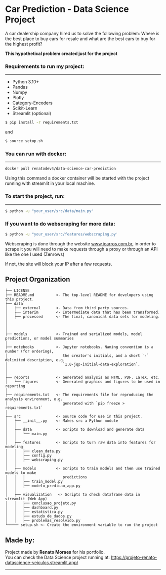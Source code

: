# Car Prediction - Data Science Project

A car dealership company hired us to solve the following problem: Where is the best place to buy cars for resale and what are the best cars to buy for the highest profit?

**This hypothetical problem created just for the project**

### Requirements to run my project:
-----------
- Python 3.10+
- Pandas
- Numpy
- Plotly
- Category-Encoders
- Scikit-Learn
- Streamlit (optional)

``` bash
$ pip install -r requirements.txt
```
and

``` bash
$ source setup.sh
```

### You can run with docker:
-----------
``` bash
docker pull renatodev4/data-science-car-prediction
```

Using this command a docker container will be started with the project running with streamlit in your local machine.

### To start the project, run:
------------

``` bash
$ python -u "your_user/src/data/main.py'
```

### If you want to do webscraping for more data:

``` bash
$ python -u "your_user/src/features/webscraping.py'
```

Webscraping is done through the website www.icarros.com.br, in order to scrape it you will need to make requests through a proxy or through an API like the one I used (Zenrows)

If not, the site will block your IP after a few requests.


Project Organization
------------

    ├── LICENSE
    ├── README.md          <- The top-level README for developers using this project.
    ├── data
    │   ├── external       <- Data from third party sources.
    │   ├── interim        <- Intermediate data that has been transformed.
    │   ├── processed      <- The final, canonical data sets for modeling.
    │
    │
    │
    ├── models             <- Trained and serialized models, model predictions, or model summaries
    │
    ├── notebooks          <- Jupyter notebooks. Naming convention is a number (for ordering),
    │                         the creator's initials, and a short `-` delimited description, e.g.
    │                         `1.0-jqp-initial-data-exploration`.
    │
    │
    ├── reports            <- Generated analysis as HTML, PDF, LaTeX, etc.
    │   └── figures        <- Generated graphics and figures to be used in reporting
    │
    ├── requirements.txt   <- The requirements file for reproducing the analysis environment, e.g.
    │                         generated with `pip freeze > requirements.txt`
    │
    ├── src                <- Source code for use in this project.
    │   ├── __init__.py    <- Makes src a Python module
    │   │
    │   ├── data           <- Scripts to download and generate data
    │   │   └── main.py
    │   │
    │   ├── features       <- Scripts to turn raw data into features for modeling
    │   │   ├── clean_data.py
    │   │   ├── config.py
    │   │   ├── webscraping.py
    │   │
    │   ├── models         <- Scripts to train models and then use trained models to make
    │   │   │                 predictions 
    │   │   ├── train_model.py
    │   │   ├── modelo_predicao_app.py
    │   │
    │   ├── visualization   <- Scripts to check dataframe data in streamlit (Web App)
    │   │   ├── conclusao_projeto.py
    │   │   ├── dashboard.py
    │   │   ├── estatistica.py
    │   │   ├── estudo_de_dados.py
    │   │   ├── problemas_resolvido.py
    └───── setup.sh <- Create the environment variable to run the project

## Made by:

Project made by **Renato Moraes** for his portfolio.<br>
You can check the Data Science project running at: https://projeto-renato-datascience-veiculos.streamlit.app/


--------
